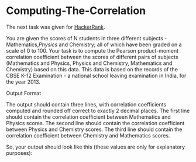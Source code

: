 # Computing-The-Correlation
The next task was given for [HackerRank](https://www.hackerrank.com).

You are given the scores of N students in three different subjects - Mathematics,*Physics* and Chemistry; all of which have been graded on a scale of 0 to 100. Your task is to compute the Pearson product-moment correlation coefficient between the scores of different pairs of subjects (Mathematics and Physics, Physics and Chemistry, Mathematics and Chemistry) based on this data. This data is based on the records of the CBSE K-12 Examination - a national school leaving examination in India, for the year 2013.

Output Format

The output should contain three lines, with correlation coefficients computed
and rounded off correct to exactly 2 decimal places.
The first line should contain the correlation coefficient between Mathematics and Physics scores.
The second line should contain the correlation coefficient between Physics and Chemistry scores.
The third line should contain the correlation coefficient between Chemistry and Mathematics scores.

So, your output should look like this (these values are only for explanatory purposes):
